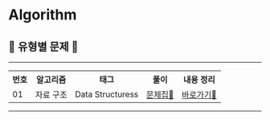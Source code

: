 # Algorithm

##  📖 유형별 문제 📖
<hr>
<table>
  <tr>
    <th>번호</th>
    <th>알고리즘</th>
    <th>태그</th>
    <th>풀이</th>
    <th>내용 정리</th>
  </tr>
  <tr>
    <td>01</td>
    <td>자료 구조 </td>
    <td>Data Structuress</td>
    <td><a href="https://github.com/hyeji111544/Algorithm/tree/main/DataStructures/linkGuide">문제집📒</a></td> <!-- list, queue, stack, set, map -->
    <td>
      <a href="https://github.com/hyeji111544/Algorithm/tree/main/DataStructures/handbook">바로가기🔎</a>
    </td>
  </tr>
</table>
<hr>
